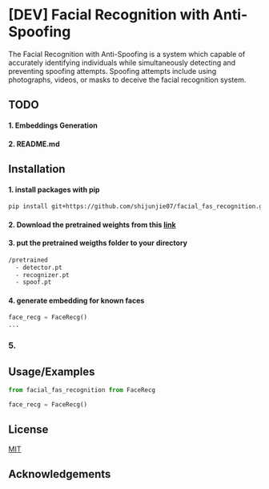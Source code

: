 
# [DEV] Facial Recognition with Anti-Spoofing

The Facial Recognition with Anti-Spoofing is a system which capable of accurately identifying individuals while simultaneously detecting and preventing spoofing attempts. Spoofing attempts include using photographs, videos, or masks to deceive the facial recognition system.
## TODO
#### 1. Embeddings Generation
#### 2. README.md
## Installation

#### 1. install packages with pip
```bash
pip install git+https://github.com/shijunjie07/facial_fas_recognition.git
```
#### 2. Download the pretrained weights from this [link](https://drive.google.com/drive/folders/1dqH2P7YGROh9SbjQDMsMX0vs8O8JzDPE?usp=sharing)
#### 3. put the pretrained weigths folder to your directory
```bash
/pretrained
  - detector.pt
  - recognizer.pt
  - spoof.pt
```
#### 4. generate embedding for known faces
```python
face_recg = FaceRecg()
...

```
### 5. 
## Usage/Examples

```python
from facial_fas_recognition from FaceRecg

face_recg = FaceRecg()
```


## License

[MIT](https://choosealicense.com/licenses/mit/)


## Acknowledgements